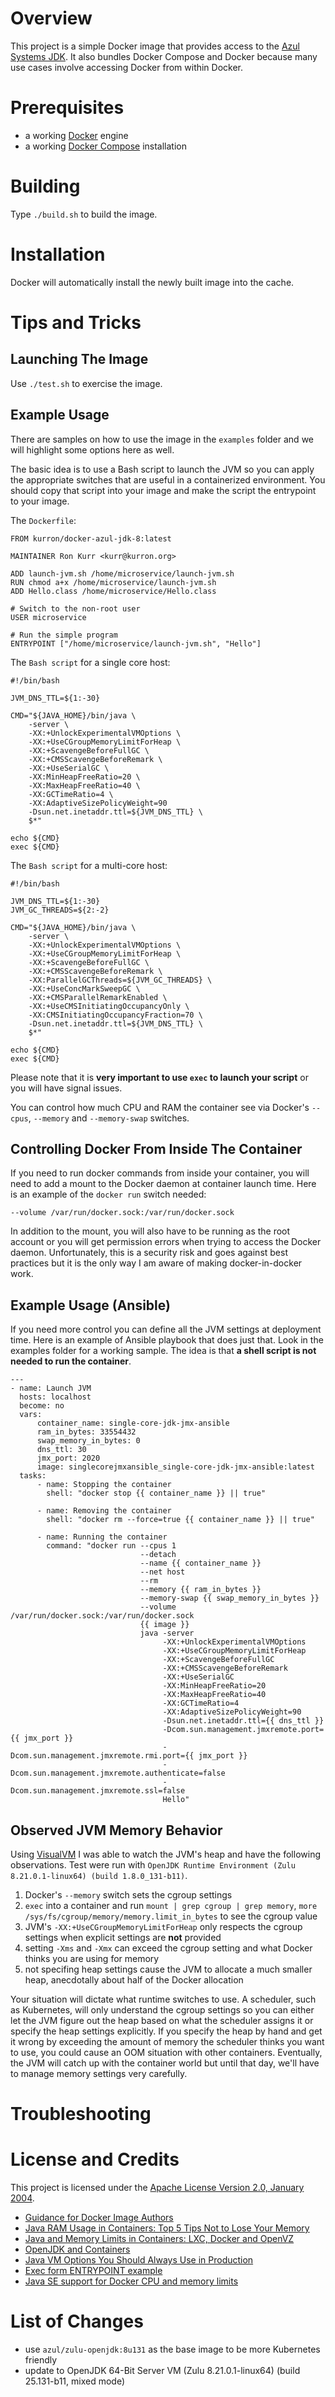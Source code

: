 # Overview
This project is a simple Docker image that provides access to the
[Azul Systems JDK](http://www.azul.com/downloads/zulu/).  It also bundles
Docker Compose and Docker because many use cases involve accessing Docker
from within Docker.


# Prerequisites
* a working [Docker](http://docker.io) engine
* a working [Docker Compose](http://docker.io) installation

# Building
Type `./build.sh` to build the image.

# Installation
Docker will automatically install the newly built image into the cache.

# Tips and Tricks

## Launching The Image
Use `./test.sh` to exercise the image.  

## Example Usage
There are samples on how to use the image in the `examples` folder and we will
highlight some options here as well.

The basic idea is to use a Bash script to launch the JVM so you can apply
the appropriate switches that are useful in a containerized environment.  You
should copy that script into your image and make the script the entrypoint
to your image.

The `Dockerfile`:
```
FROM kurron/docker-azul-jdk-8:latest

MAINTAINER Ron Kurr <kurr@kurron.org>

ADD launch-jvm.sh /home/microservice/launch-jvm.sh
RUN chmod a+x /home/microservice/launch-jvm.sh
ADD Hello.class /home/microservice/Hello.class

# Switch to the non-root user
USER microservice

# Run the simple program
ENTRYPOINT ["/home/microservice/launch-jvm.sh", "Hello"]
```
The `Bash script` for a single core host:
```
#!/bin/bash

JVM_DNS_TTL=${1:-30}

CMD="${JAVA_HOME}/bin/java \
    -server \
    -XX:+UnlockExperimentalVMOptions \
    -XX:+UseCGroupMemoryLimitForHeap \
    -XX:+ScavengeBeforeFullGC \
    -XX:+CMSScavengeBeforeRemark \
    -XX:+UseSerialGC \
    -XX:MinHeapFreeRatio=20 \
    -XX:MaxHeapFreeRatio=40 \
    -XX:GCTimeRatio=4 \
    -XX:AdaptiveSizePolicyWeight=90
    -Dsun.net.inetaddr.ttl=${JVM_DNS_TTL} \
    $*"

echo ${CMD}
exec ${CMD}
```

The `Bash script` for a multi-core host:
```
#!/bin/bash

JVM_DNS_TTL=${1:-30}
JVM_GC_THREADS=${2:-2}

CMD="${JAVA_HOME}/bin/java \
    -server \
    -XX:+UnlockExperimentalVMOptions \
    -XX:+UseCGroupMemoryLimitForHeap \
    -XX:+ScavengeBeforeFullGC \
    -XX:+CMSScavengeBeforeRemark \
    -XX:ParallelGCThreads=${JVM_GC_THREADS} \
    -XX:+UseConcMarkSweepGC \
    -XX:+CMSParallelRemarkEnabled \
    -XX:+UseCMSInitiatingOccupancyOnly \
    -XX:CMSInitiatingOccupancyFraction=70 \
    -Dsun.net.inetaddr.ttl=${JVM_DNS_TTL} \
    $*"

echo ${CMD}
exec ${CMD}
```

Please note that it is **very important to use `exec` to launch your script**
or you will have signal issues.

You can control how much CPU and RAM the container see via Docker's
`--cpus`, `--memory` and `--memory-swap` switches.

## Controlling Docker From Inside The Container
If you need to run docker commands from inside your container, you will need
to add a mount to the Docker daemon at container launch time.  Here is an
example of the `docker run` switch needed:

`--volume /var/run/docker.sock:/var/run/docker.sock`

In addition to the mount, you will also have to be running as the root
account or you will get permission errors when trying to access the Docker
daemon.  Unfortunately, this is a security risk and goes against best practices
but it is the only way I am aware of making docker-in-docker work.

## Example Usage (Ansible)
If you need more control you can define all the JVM settings
at deployment time.  Here is an example of Ansible playbook that does just that.
Look in the examples folder for a working sample.  The idea is that **a shell
script is not needed to run the container**.

```
---
- name: Launch JVM
  hosts: localhost
  become: no
  vars:
      container_name: single-core-jdk-jmx-ansible
      ram_in_bytes: 33554432
      swap_memory_in_bytes: 0
      dns_ttl: 30
      jmx_port: 2020
      image: singlecorejmxansible_single-core-jdk-jmx-ansible:latest
  tasks:
      - name: Stopping the container
        shell: "docker stop {{ container_name }} || true"

      - name: Removing the container
        shell: "docker rm --force=true {{ container_name }} || true"

      - name: Running the container
        command: "docker run --cpus 1
                             --detach
                             --name {{ container_name }}
                             --net host
                             --rm
                             --memory {{ ram_in_bytes }}
                             --memory-swap {{ swap_memory_in_bytes }}
                             --volume /var/run/docker.sock:/var/run/docker.sock
                             {{ image }}
                             java -server
                                  -XX:+UnlockExperimentalVMOptions
                                  -XX:+UseCGroupMemoryLimitForHeap
                                  -XX:+ScavengeBeforeFullGC
                                  -XX:+CMSScavengeBeforeRemark
                                  -XX:+UseSerialGC
                                  -XX:MinHeapFreeRatio=20
                                  -XX:MaxHeapFreeRatio=40
                                  -XX:GCTimeRatio=4
                                  -XX:AdaptiveSizePolicyWeight=90
                                  -Dsun.net.inetaddr.ttl={{ dns_ttl }}
                                  -Dcom.sun.management.jmxremote.port={{ jmx_port }}
                                  -Dcom.sun.management.jmxremote.rmi.port={{ jmx_port }}
                                  -Dcom.sun.management.jmxremote.authenticate=false
                                  -Dcom.sun.management.jmxremote.ssl=false
                                  Hello"
```

## Observed JVM Memory Behavior
Using [VisualVM](https://visualvm.github.io/) I was able to watch the JVM's heap
and have the following observations. Test were run with
`OpenJDK Runtime Environment (Zulu 8.21.0.1-linux64) (build 1.8.0_131-b11)`.

1. Docker's `--memory` switch sets the cgroup settings
1. `exec` into a container and run `mount | grep cgroup | grep memory`, `more /sys/fs/cgroup/memory/memory.limit_in_bytes` to see the cgroup value
1. JVM's `-XX:+UseCGroupMemoryLimitForHeap` only respects the cgroup settings when explicit settings are **not** provided
1. setting `-Xms` and `-Xmx` can exceed the cgroup setting and what Docker thinks you are using for memory
1. not specifing heap settings cause the JVM to allocate a much smaller heap, anecdotally about half of the Docker allocation

Your situation will dictate what runtime switches to use. A scheduler, such as Kubernetes,
will only understand the cgroup settings so you can either let the JVM figure out the heap
based on what the scheduler assigns it or specify the heap settings explicitly.  If you
specify the heap by hand and get it wrong by exceeding the amount of memory the scheduler
thinks you want to use, you could cause an OOM situation with other containers.
Eventually, the JVM will catch up with the container world but until that day, we'll have
to manage memory settings very carefully.

# Troubleshooting

# License and Credits
This project is licensed under the
[Apache License Version 2.0, January 2004](http://www.apache.org/licenses/).

* [Guidance for Docker Image Authors](http://www.projectatomic.io/docs/docker-image-author-guidance/)
* [Java RAM Usage in Containers: Top 5 Tips Not to Lose Your Memory](http://blog.jelastic.com/2017/04/13/java-ram-usage-in-containers-top-5-tips-not-to-lose-your-memory/)
* [Java and Memory Limits in Containers: LXC, Docker and OpenVZ](http://blog.jelastic.com/2016/05/03/java-and-memory-limits-in-containers-lxc-docker-and-openvz/)
* [OpenJDK and Containers](https://developers.redhat.com/blog/2017/04/04/openjdk-and-containers/)
* [Java VM Options You Should Always Use in Production](http://blog.sokolenko.me/2014/11/javavm-options-production.html)
* [Exec form ENTRYPOINT example](https://docs.docker.com/engine/reference/builder/#exec-form-entrypoint-example)
* [Java SE support for Docker CPU and memory limits](https://blogs.oracle.com/java-platform-group/java-se-support-for-docker-cpu-and-memory-limits)

# List of Changes

* use `azul/zulu-openjdk:8u131` as the base image to be more Kubernetes friendly
* update to OpenJDK 64-Bit Server VM (Zulu 8.21.0.1-linux64) (build 25.131-b11, mixed mode)
